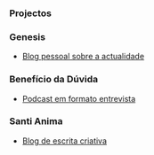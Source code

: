 
### Projectos

### Genesis
  * [Blog pessoal sobre a actualidade](https://tvieiragoncalves.github.io/genesis/)

### Benefício da Dúvida

  * [Podcast em formato entrevista](http://j.mp/beneficiodaduvida)

### Santi Anima 

  * [Blog de escrita criativa](http://santi-anima.blogspot.com/)



